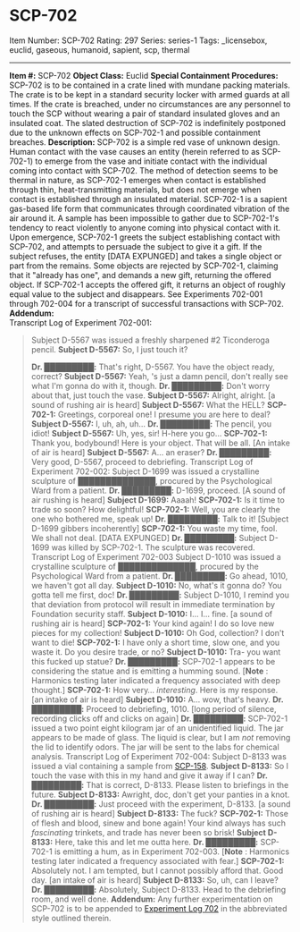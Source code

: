 # SCP-702
Item Number: SCP-702
Rating: 297
Series: series-1
Tags: _licensebox, euclid, gaseous, humanoid, sapient, scp, thermal

---

**Item #:** SCP-702
**Object Class:** Euclid
**Special Containment Procedures:** SCP-702 is to be contained in a crate lined with mundane packing materials. The crate is to be kept in a standard security locker with armed guards at all times. If the crate is breached, under no circumstances are any personnel to touch the SCP without wearing a pair of standard insulated gloves and an insulated coat. The slated destruction of SCP-702 is indefinitely postponed due to the unknown effects on SCP-702-1 and possible containment breaches.
**Description:** SCP-702 is a simple red vase of unknown design. Human contact with the vase causes an entity (herein referred to as SCP-702-1) to emerge from the vase and initiate contact with the individual coming into contact with SCP-702. The method of detection seems to be thermal in nature, as SCP-702-1 emerges when contact is established through thin, heat-transmitting materials, but does not emerge when contact is established through an insulated material. SCP-702-1 is a sapient gas-based life form that communicates through coordinated vibration of the air around it. A sample has been impossible to gather due to SCP-702-1's tendency to react violently to anyone coming into physical contact with it. Upon emergence, SCP-702-1 greets the subject establishing contact with SCP-702, and attempts to persuade the subject to give it a gift. If the subject refuses, the entity [DATA EXPUNGED] and takes a single object or part from the remains. Some objects are rejected by SCP-702-1, claiming that it "already has one", and demands a new gift, returning the offered object. If SCP-702-1 accepts the offered gift, it returns an object of roughly equal value to the subject and disappears. See Experiments 702-001 through 702-004 for a transcript of successful transactions with SCP-702.
**Addendum:**  
Transcript Log of Experiment 702-001:
> Subject D-5567 was issued a freshly sharpened #2 Ticonderoga pencil.
> **Subject D-5567:** So, I just touch it?  
>    
>  **Dr. █████████:** That's right, D-5567. You have the object ready, correct?
> **Subject D-5567:** Yeah, 's just a damn pencil, don't really see what I'm gonna do with it, though.
> **Dr. █████████:** Don't worry about that, just touch the vase.
> **Subject D-5567:** Alright, alright.
> [a sound of rushing air is heard]
> **Subject D-5567:** What the HELL?
> **SCP-702-1:** Greetings, corporeal one! I presume you are here to deal?
> **Subject D-5567:** I, uh, ah, uh…
> **Dr. █████████:** The pencil, you idiot!
> **Subject D-5567:** Uh, yes, sir! H-here you go…
> **SCP-702-1:** Thank you, bodybound! Here is your object. That will be all.
> [An intake of air is heard]
> **Subject D-5567:** A… an eraser?
> **Dr. █████████:** Very good, D-5567, proceed to debriefing.
Transcript Log of Experiment 702-002:
> Subject D-1699 was issued a crystalline sculpture of ██████████████, procured by the Psychological Ward from a patient.
> **Dr. █████████:** D-1699, proceed.
> [A sound of air rushing is heard]
> **Subject D-1699:** Aaaah!
> **SCP-702-1:** Is it time to trade so soon? How delightful!
> **SCP-702-1:** Well, you are clearly the one who bothered me, speak up!
> **Dr. █████████:** Talk to it!
> [Subject D-1699 gibbers incoherently]
> **SCP-702-1:** You waste my time, fool. We shall not deal.
> [DATA EXPUNGED]
> **Dr. █████████:** Subject D-1699 was killed by SCP-702-1. The sculpture was recovered.
Transcript Log of Experiment 702-003
> Subject D-1010 was issued a crystalline sculpture of ██████████████, procured by the Psychological Ward from a patient.
> **Dr. █████████:** Go ahead, 1010, we haven't got all day.
> **Subject D-1010:** No, what's it gonna do? You gotta tell me first, doc!
> **Dr. █████████:** Subject D-1010, I remind you that deviation from protocol will result in immediate termination by Foundation security staff.
> **Subject D-1010:** I… I… fine.
> [a sound of rushing air is heard]
> **SCP-702-1:** Your kind again! I do so love new pieces for my collection!
> **Subject D-1010:** Oh God, collection? I don't want to die!
> **SCP-702-1:** I have only a short time, slow one, and you waste it. Do you desire trade, or no?
> **Subject D-1010:** Tra- you want this fucked up statue?
> **Dr. █████████:** SCP-702-1 appears to be considering the statue and is emitting a humming sound.
> [**Note** : Harmonics testing later indicated a frequency associated with deep thought.]
> **SCP-702-1:** How very… _interesting_. Here is my response.
> [an intake of air is heard]
> **Subject D-1010:** A… wow, that's heavy.
> **Dr. █████████:** Proceed to debriefing, 1010.
> [long period of silence, recording clicks off and clicks on again]
> **Dr. █████████:** SCP-702-1 issued a two point eight kilogram jar of an unidentified liquid. The jar appears to be made of glass. The liquid is clear, but I am _not_ removing the lid to identify odors. The jar will be sent to the labs for chemical analysis.
Transcript Log of Experiment 702-004:
> Subject D-8133 was issued a vial containing a sample from [SCP-158](/scp-158).
> **Subject D-8133:** So I touch the vase with this in my hand and give it away if I can?
> **Dr. █████████:** That is correct, D-8133. Please listen to briefings in the future.
> **Subject D-8133:** Awright, doc, don't get your panties in a knot.
> **Dr. █████████:** Just proceed with the experiment, D-8133.
> [a sound of rushing air is heard]
> **Subject D-8133:** The fuck?
> **SCP-702-1:** Those of flesh and blood, sinew and bone again! Your kind always has such _fascinating_ trinkets, and trade has never been so brisk!
> **Subject D-8133:** Here, take this and let me outta here.
> **Dr. █████████:** SCP-702-1 is emitting a hum, as in Experiment 702-003.
> [**Note** : Harmonics testing later indicated a frequency associated with fear.]
> **SCP-702-1:** Absolutely not. I am tempted, but I cannot possibly afford that. Good day.
> [an intake of air is heard]
> **Subject D-8133:** So, uh, can I leave?
> **Dr. █████████:** Absolutely, Subject D-8133. Head to the debriefing room, and well done.
**Addendum:** Any further experimentation on SCP-702 is to be appended to [Experiment Log 702](/experiment-log-702) in the abbreviated style outlined therein.